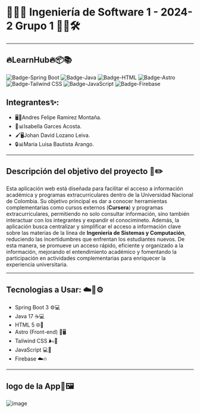 # 👩‍💻🔧 Ingeniería de Software 1 - 2024-2 Grupo 1 👨‍💻🛠️

---

## 🔥LearnHub🔥📦📚

![Badge-Spring Boot](https://img.shields.io/badge/Spring%20Boot-6DB33F?style=for-the-badge&logo=spring-boot&logoColor=white)
![Badge-Java](https://img.shields.io/badge/Java-007396?style=for-the-badge&logo=java&logoColor=white)
![Badge-HTML](https://img.shields.io/badge/HTML5-E34F26?style=for-the-badge&logo=html5&logoColor=white)
![Badge-Astro](https://img.shields.io/badge/Astro-FF5D01?style=for-the-badge&logo=astro&logoColor=white)
![Badge-Tailwind CSS](https://img.shields.io/badge/Tailwind%20CSS-06B6D4?style=for-the-badge&logo=tailwindcss&logoColor=white)
![Badge-JavaScript](https://img.shields.io/badge/JavaScript-F7DF1E?style=for-the-badge&logo=javascript&logoColor=black)
![Badge-Firebase](https://img.shields.io/badge/Firebase-FFCA28?style=for-the-badge&logo=firebase&logoColor=black)

## Integrantes✨:

- 🖥️🚀Andres Felipe Ramirez Montaña.
- 🎨📊Isabella Garces Acosta.
- 🖌️🖥️Johan David Lozano Leiva.
- 🔒📊Maria Luisa Bautista Arango.

---

## Descripción del objetivo del proyecto 📄✏️
Esta aplicación web está diseñada para facilitar el acceso a información académica y programas extracurriculares dentro de la Universidad Nacional de Colombia. Su objetivo principal es dar a conocer herramientas complementarias como cursos externos (**Cursera**) y programas extracurriculares, permitiendo no solo consultar información, sino también interactuar con los integrantes y expandir el conocimineto. Además, la aplicación busca centralizar y simplificar el acceso a información clave sobre las materias de la línea de **Ingeniería de Sistemas y Computación**, reduciendo las incertidumbres que enfrentan los estudiantes nuevos. De esta manera, se promueve un acceso rápido, eficiente y organizado a la información, mejorando el entendimiento académico y fomentando la participación en actividades complementarias para enriquecer la experiencia universitaria.

--- 

## Tecnologias a Usar: ☁️🚀⚙️
- Spring Boot 3 ⚙️💻
- Java 17 ☕️💻
- HTML 5 🌐📝
- Astro (Front-end) 🌟🖥️
- Tailwind CSS 🌬️🎨
- JavaScript 💻🔧
- Firebase ☁️🔥

--- 
## logo de la App📌🖼️

![image](https://github.com/user-attachments/assets/0ea70968-3ff9-4dc3-ae0c-c377c9e5ee16)




